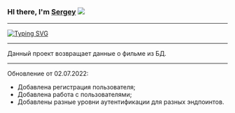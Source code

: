 ### HI there, I'm [Sergey](https://vk.com/kotenkov97) ![](https://github.com/blackcater/blackcater/raw/main/images/Hi.gif)

---

[![Typing SVG](https://readme-typing-svg.herokuapp.com?color=42F71F&background=FFFFFF00&vCenter=true&lines=Python+developer)](https://git.io/typing-svg)

---

Данный проект возвращает данные о фильме из БД.

---

Обновление от 02.07.2022:
* Добавлена регистрация пользователя;
* Добавлена работа с пользователями;
* Добавлены разные уровни аутентификации для разных эндпоинтов.